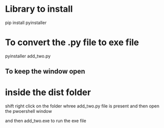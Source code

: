 # Library to install 
pip install pyinstaller

# To convert the .py file to exe file
pyinstaller add_two.py

## To keep the window open
# inside the dist folder
shift right click on the folder whree add_two.py file is present
and then open the pwoershell window

and then add_two.exe  to run the exe file
